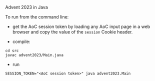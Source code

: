 Advent 2023 in Java

To run from the command line:

- get the AoC session token by loading any AoC input page in a web browser
and copy the value of the `session` Cookie header.

- compile:
```shell
cd src
javac advent2023/Main.java
```

- run
```shell
SESSION_TOKEN="<AoC session token>" java advent2023.Main
```

